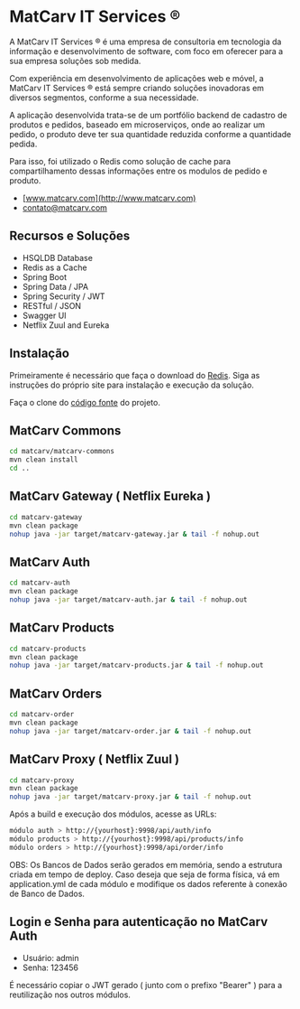 # MatCarv IT Services ®

A MatCarv IT Services ® é uma empresa de consultoria em tecnologia da informação e desenvolvimento de software, com foco em oferecer para a sua empresa soluções sob medida.

Com experiência em desenvolvimento de aplicações web e móvel, a MatCarv IT Services ® está sempre criando soluções inovadoras em diversos segmentos, conforme a sua necessidade.

A aplicação desenvolvida trata-se de um portfólio backend de cadastro de produtos e pedidos, baseado em microserviços, onde ao realizar um pedido, o produto deve ter sua quantidade reduzida conforme a quantidade pedida.

Para isso, foi utilizado o Redis como solução de cache para compartilhamento dessas informações entre os modulos de pedido e produto.

- [www.matcarv.com](http://www.matcarv.com)
- [contato@matcarv.com](mailto:contato@matcarv.com)

## Recursos e Soluções

- HSQLDB Database
- Redis as a Cache
- Spring Boot
- Spring Data / JPA
- Spring Security / JWT
- RESTful / JSON
- Swagger UI
- Netflix Zuul and Eureka

## Instalação

Primeiramente é necessário que faça o download do [Redis](https://redis.io/download). Siga as instruções do próprio site para instalação e execução da solução.

Faça o clone do [código fonte](https://github.com/matcarvit/matcarv.git) do projeto.

## MatCarv Commons

```bash
cd matcarv/matcarv-commons
mvn clean install
cd ..
```

## MatCarv Gateway ( Netflix Eureka )

```bash
cd matcarv-gateway
mvn clean package
nohup java -jar target/matcarv-gateway.jar & tail -f nohup.out
```

## MatCarv Auth

```bash
cd matcarv-auth
mvn clean package
nohup java -jar target/matcarv-auth.jar & tail -f nohup.out
```

## MatCarv Products

```bash
cd matcarv-products
mvn clean package
nohup java -jar target/matcarv-products.jar & tail -f nohup.out
```

## MatCarv Orders

```bash
cd matcarv-order
mvn clean package
nohup java -jar target/matcarv-order.jar & tail -f nohup.out

```

## MatCarv Proxy ( Netflix Zuul )

```bash
cd matcarv-proxy
mvn clean package
nohup java -jar target/matcarv-proxy.jar & tail -f nohup.out

```





Após a build e execução dos módulos, acesse as URLs:

```bash
módulo auth > http://{yourhost}:9998/api/auth/info
módulo products > http://{yourhost}:9998/api/products/info
módulo orders > http://{yourhost}:9998/api/order/info

```
OBS: Os Bancos de Dados serão gerados em memória, sendo a estrutura criada em tempo de deploy. Caso deseja que seja de forma física, vá em application.yml de cada módulo e modifique os dados referente à conexão de Banco de Dados.

## Login e Senha para autenticação no MatCarv Auth

- Usuário: admin
- Senha: 123456

É necessário copiar o JWT gerado ( junto com o prefixo "Bearer" ) para a reutilização nos outros módulos.




